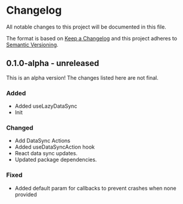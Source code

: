 # Changelog

All notable changes to this project will be documented in this file.

The format is based on [Keep a Changelog](https://keepachangelog.com/en/1.0.0/)
and this project adheres to [Semantic Versioning](https://semver.org/spec/v2.0.0.html).

## 0.1.0-alpha - unreleased

This is an alpha version! The changes listed here are not final.

### Added
- Added useLazyDataSync
- Init

### Changed
- Add DataSync Actions
- Added useDataSyncAction hook
- React data sync updates.
- Updated package dependencies.

### Fixed
- Added default param for callbacks to prevent crashes when none provided
